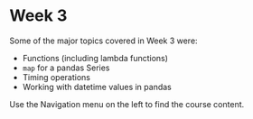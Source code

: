 # Week 3

Some of the major topics covered in Week 3 were:
* Functions (including lambda functions)
* `map` for a pandas Series
* Timing operations
* Working with datetime values in pandas

Use the Navigation menu on the left to find the course content.